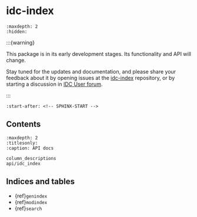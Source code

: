 # idc-index

```{toctree}
:maxdepth: 2
:hidden:
```

:::{warning}

This package is in its early development stages. Its functionality and API will
change.

Stay tuned for the updates and documentation, and please share your feedback
about it by opening issues at the
[idc-index](https://github.com/ImagingDataCommons/idc-index) repository, or by
starting a discussion in [IDC User forum](https://discourse.canceridc.dev/).

:::

```{include} ../README.md
:start-after: <!-- SPHINX-START -->
```

## Contents

```{toctree}
:maxdepth: 2
:titlesonly:
:caption: API docs

column_descriptions
api/idc_index
```

## Indices and tables

- {ref}`genindex`
- {ref}`modindex`
- {ref}`search`
